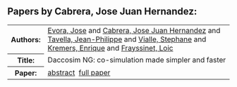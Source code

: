 <h2>Papers by Cabrera, Jose Juan Hernandez:</h2>
<!-- Begin papers -->
<table>
<tr><th>Authors:</th><td>
<a href="../authors/author_063.html">Evora, Jose</a> and 
<a href="../authors/author_035.html">Cabrera, Jose Juan Hernandez</a> and 
<a href="../authors/author_234.html">Tavella, Jean-Philippe</a> and 
<a href="../authors/author_251.html">Vialle, Stephane</a> and 
<a href="../authors/author_135.html">Kremers, Enrique</a> and 
<a href="../authors/author_067.html">Frayssinet, Loic</a>
</td></tr>
<tr><th>Title:  </th><td>Daccosim NG: co-simulation made simpler and faster</td></tr>
<tr><th>Paper:  </th><td><a href="../abstracts/Modelica2019abstractP06.pdf">abstract</a>&nbsp;&nbsp;<a href="../papers/Modelica2019paperP06.pdf">full paper</a></td></tr>
</table>
<br>
<!-- End papers -->